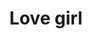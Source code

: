 ---
pid: FS312
title: Love girl
location_transcription: Franklin Square
zipcode: SJ08105
outside_phl: Camden NJ
neighborhood: 
age: '7'
age_range: 6-13
instagram: 
image_file_name: FS_312.jpg
proposal_transcription: |-
  I love Philly

  The City of Brotherly Love
topic: Brotherly Love,Philadelphia,Love
topic_summary: 0, 0, 0
type: 2D,Mural
keywords_other: 
credit: Chelsea
image_labels: girl
twitter: 
facebook: 
permalink: "/monuments/fs312/"
layout: item-page
---